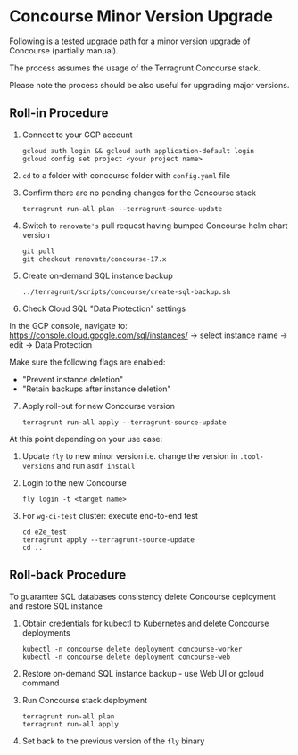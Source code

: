 # Concourse Minor Version Upgrade

Following is a tested upgrade path for a minor version upgrade of Concourse (partially manual).

The process assumes the usage of the Terragrunt Concourse stack.

Please note the process should be also useful for upgrading major versions.

## Roll-in Procedure

1. Connect to your GCP account
   ```
   gcloud auth login && gcloud auth application-default login
   gcloud config set project <your project name>
   ```

2. `cd` to a folder with concourse folder with `config.yaml` file

3. Confirm there are no pending changes for the Concourse stack
   ```
   terragrunt run-all plan --terragrunt-source-update
   ```

4. Switch to `renovate's` pull request having bumped Concourse helm chart version
   ```
   git pull
   git checkout renovate/concourse-17.x
   ```

5. Create on-demand SQL instance backup
   ```
   ../terragrunt/scripts/concourse/create-sql-backup.sh
   ```

6. Check Cloud SQL "Data Protection" settings

In the GCP console, navigate to:
https://console.cloud.google.com/sql/instances/ -> select instance name -> edit -> Data Protection

Make sure the following flags are enabled:
* "Prevent instance deletion"
* "Retain backups after instance deletion"

7. Apply roll-out for new Concourse version
   ```
   terragrunt run-all apply --terragrunt-source-update
   ```

At this point depending on your use case:

1. Update `fly` to new minor version i.e. change the version in `.tool-versions` and run `asdf install`

2. Login to the new Concourse
   ```
   fly login -t <target name>
   ```

3. For `wg-ci-test` cluster: execute end-to-end test
   ```
   cd e2e_test
   terragrunt apply --terragrunt-source-update
   cd ..
   ```

## Roll-back Procedure

To guarantee SQL databases consistency delete Concourse deployment and restore SQL instance

1. Obtain credentials for kubectl to Kubernetes and delete Concourse deployments
   ```
   kubectl -n concourse delete deployment concourse-worker
   kubectl -n concourse delete deployment concourse-web
   ```

2. Restore on-demand SQL instance backup - use Web UI or gcloud command

3. Run Concourse stack deployment
   ```
   terragrunt run-all plan
   terragrunt run-all apply
   ```

4. Set back to the previous version of the `fly` binary
